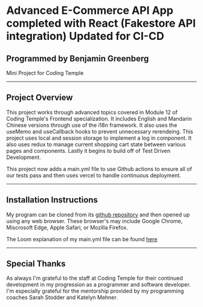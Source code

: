# Advanced E-Commerce API App completed with React \(Fakestore API integration\) Updated for CI-CD  
## Programmed by Benjamin Greenberg
Mini Project for Coding Temple

___
## Project Overview
This project works through advanced topics covered in Module 12 of Coding Temple's Frontend specialization. It includes English and Mandarin Chinese versions through use of the i18n framework. It also uses the useMemo and useCallback hooks to prevent unnecessary rerendeing. This project uses local and session storage to implement a log in component. It also uses redux to manage current shopping cart state between various pages and components. Lastly it begins to build off of Test Driven Development.

This project now adds a main.yml file to use Github actions to ensure all of our tests pass and then uses vercel to handle continuous deployment.

___
## Installation Instructions
My program can be cloned from its [github repository](https://github.com/BGreenberg79/CT_Module12-FE_MiniProject/) and then opened up using any web browser. These browser's may include Google Chrome, Miscrosoft Edge, Apple Safari, or Mozilla Firefox.

The Loom explanation of my main.yml file can be found [here](https://www.loom.com/share/b7ffcd86139f47e4aec736984ece59e8?sid=7dc8adca-87ad-4153-b6de-32d686d96aa6)

___
## Special Thanks
As always I'm grateful to the staff at Coding Temple for their continued development in my progression as a programmer and software developer. I'm especially grateful for the mentorship provided by my programming coaches Sarah Stodder and Katelyn Mehner.